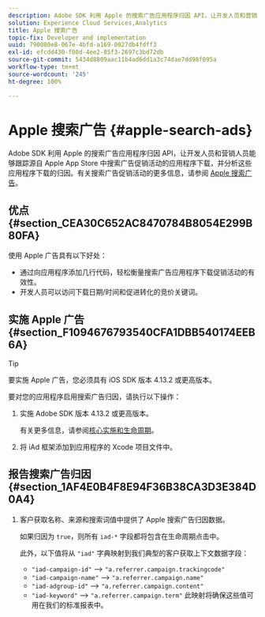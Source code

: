 ```yaml
---
description: Adobe SDK 利用 Apple 的搜索广告应用程序归因 API，让开发人员和营销人员能够跟踪源自 Apple App Store 中搜索广告促销活动的应用程序下载，并分析这些应用程序下载的归因。
solution: Experience Cloud Services,Analytics
title: Apple 搜索广告
topic-fix: Developer and implementation
uuid: 790080e8-067e-4bfd-a169-0027db4fdff3
exl-id: efcdd430-f08d-4ee2-85f3-2697c3bd72db
source-git-commit: 5434d8809aac11b4ad6dd1a3c74dae7dd98f095a
workflow-type: tm+mt
source-wordcount: '245'
ht-degree: 100%

---
```


# Apple 搜索广告 {#apple-search-ads}

Adobe SDK 利用 Apple 的搜索广告应用程序归因 API，让开发人员和营销人员能够跟踪源自 Apple App Store 中搜索广告促销活动的应用程序下载，并分析这些应用程序下载的归因。有关搜索广告促销活动的更多信息，请参阅 [Apple 搜索广告](https://searchads.apple.com)。

## 优点 {#section_CEA30C652AC8470784B8054E299B80FA}

使用 Apple 广告具有以下好处：

* 通过向应用程序添加几行代码，轻松衡量搜索广告应用程序下载促销活动的有效性。
* 开发人员可以访问下载日期/时间和促进转化的竞价关键词。

## 实施 Apple 广告 {#section_F1094676793540CFA1DBB540174EEB6A}

>[!TIP]
>
>要实施 Apple 广告，您必须具有 iOS SDK 版本 4.13.2 或更高版本。

要对您的应用程序启用搜索广告归因，请执行以下操作：

1. 实施 Adobe SDK 版本 4.13.2 或更高版本。

   有关更多信息，请参阅[核心实施和生命周期](/help/ios/getting-started/dev-qs.md)。

1. 将 iAd 框架添加到应用程序的 Xcode 项目文件中。

## 报告搜索广告归因 {#section_1AF4E0B4F8E94F36B38CA3D3E384D0A4}

1. 客户获取名称、来源和搜索词值中提供了 Apple 搜索广告归因数据。

   如果归因为 `true`，则所有 `iad-*` 字段都将包含在生命周期点击中。

   此外，以下值将从 `"iad"` 字典映射到我们典型的客户获取上下文数据字段：

   * `"iad-campaign-id"` --> `"a.referrer.campaign.trackingcode"`
   * `"iad-campaign-name"` —> `"a.referrer.campaign.name"`
   * `"iad-adgroup-id"` —> `"a.referrer.campaign.content"`
   * `"iad-keyword"` —> `"a.referrer.campaign.term"`
   此映射将确保这些值可用在我们的标准报表中。
